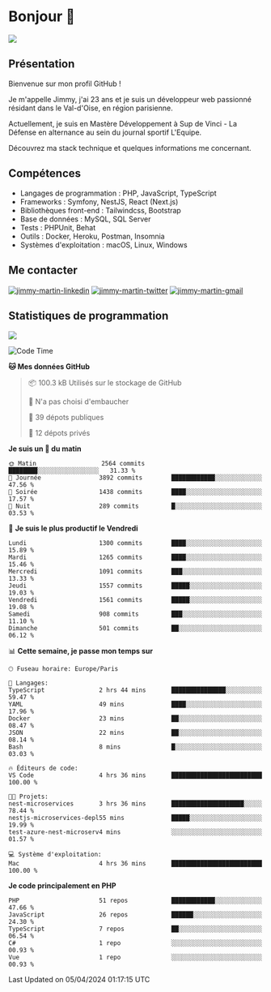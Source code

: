 # Bonjour 👋

![](https://komarev.com/ghpvc/?username=jimmy-martin&color=1a1b27)

## Présentation

Bienvenue sur mon profil GitHub !

Je m'appelle Jimmy, j'ai 23 ans et je suis un développeur web passionné résidant dans le Val-d'Oise, en région parisienne.

Actuellement, je suis en Mastère Développement à Sup de Vinci - La Défense en alternance au sein du journal sportif L'Equipe.

Découvrez ma stack technique et quelques informations me concernant.

## Compétences

- Langages de programmation : PHP, JavaScript, TypeScript
- Frameworks : Symfony, NestJS, React (Next.js)
- Bibliothèques front-end : Tailwindcss, Bootstrap
- Base de données : MySQL, SQL Server
- Tests : PHPUnit, Behat
- Outils : Docker, Heroku, Postman, Insomnia
- Systèmes d'exploitation : macOS, Linux, Windows

## Me contacter

<p>
<a href="https://www.linkedin.com/in/jimmy-martin-dev/" target="_blank"><img align="center" src="https://img.shields.io/badge/-LinkedIn-0077B5?style=for-the-badge&logo=Linkedin&logoColor=white" alt="jimmy-martin-linkedin"/></a>
<a href="https://twitter.com/jimmydev_" target="_blank"><img align="center" src="https://img.shields.io/badge/-Twitter-1DA1F2?style=for-the-badge&logo=Twitter&logoColor=white" alt="jimmy-martin-twitter"/></a>
<a href="mailto:jimmy.martin952@gmail.com" target="_blank"><img align="center" src="https://img.shields.io/badge/gmail-D14836?style=for-the-badge&logo=gmail&logoColor=white" alt="jimmy-martin-gmail"/></a>
</p>

## Statistiques de programmation

<a href="https://github-readme-stats.vercel.app/api/top-langs/?username=jimmy-martin&layout=compact">
  <img align="center" src="https://github-readme-stats.vercel.app/api/top-langs/?username=jimmy-martin&layout=compact"/>
</a>

<!--START_SECTION:waka-->
![Code Time](http://img.shields.io/badge/Code%20Time-1%2C971%20hrs%2012%20mins-blue)

**🐱 Mes données GitHub** 

> 📦 100.3 kB Utilisés sur le stockage de GitHub 
 > 
> 🚫 N'a pas choisi d'embaucher
 > 
> 📜 39 dépots publiques 
 > 
> 🔑 12 dépots privés 
 > 
**Je suis un 🐤 du matin** 

```text
🌞 Matin                  2564 commits        ████████░░░░░░░░░░░░░░░░░   31.33 % 
🌆 Journée                3892 commits        ████████████░░░░░░░░░░░░░   47.56 % 
🌃 Soirée                 1438 commits        ████░░░░░░░░░░░░░░░░░░░░░   17.57 % 
🌙 Nuit                   289 commits         █░░░░░░░░░░░░░░░░░░░░░░░░   03.53 % 
```
📅 **Je suis le plus productif le Vendredi** 

```text
Lundi                    1300 commits        ████░░░░░░░░░░░░░░░░░░░░░   15.89 % 
Mardi                    1265 commits        ████░░░░░░░░░░░░░░░░░░░░░   15.46 % 
Mercredi                 1091 commits        ███░░░░░░░░░░░░░░░░░░░░░░   13.33 % 
Jeudi                    1557 commits        █████░░░░░░░░░░░░░░░░░░░░   19.03 % 
Vendredi                 1561 commits        █████░░░░░░░░░░░░░░░░░░░░   19.08 % 
Samedi                   908 commits         ███░░░░░░░░░░░░░░░░░░░░░░   11.10 % 
Dimanche                 501 commits         ██░░░░░░░░░░░░░░░░░░░░░░░   06.12 % 
```


📊 **Cette semaine, je passe mon temps sur** 

```text
🕑︎ Fuseau horaire: Europe/Paris

💬 Langages: 
TypeScript               2 hrs 44 mins       ███████████████░░░░░░░░░░   59.47 % 
YAML                     49 mins             ████░░░░░░░░░░░░░░░░░░░░░   17.96 % 
Docker                   23 mins             ██░░░░░░░░░░░░░░░░░░░░░░░   08.47 % 
JSON                     22 mins             ██░░░░░░░░░░░░░░░░░░░░░░░   08.14 % 
Bash                     8 mins              █░░░░░░░░░░░░░░░░░░░░░░░░   03.03 % 

🔥 Éditeurs de code: 
VS Code                  4 hrs 36 mins       █████████████████████████   100.00 % 

🐱‍💻 Projets: 
nest-microservices       3 hrs 36 mins       ████████████████████░░░░░   78.44 % 
nestjs-microservices-depl55 mins             █████░░░░░░░░░░░░░░░░░░░░   19.99 % 
test-azure-nest-microserv4 mins              ░░░░░░░░░░░░░░░░░░░░░░░░░   01.57 % 

💻 Système d'exploitation: 
Mac                      4 hrs 36 mins       █████████████████████████   100.00 % 
```

**Je code principalement en PHP** 

```text
PHP                      51 repos            ████████████░░░░░░░░░░░░░   47.66 % 
JavaScript               26 repos            ██████░░░░░░░░░░░░░░░░░░░   24.30 % 
TypeScript               7 repos             ██░░░░░░░░░░░░░░░░░░░░░░░   06.54 % 
C#                       1 repo              ░░░░░░░░░░░░░░░░░░░░░░░░░   00.93 % 
Vue                      1 repo              ░░░░░░░░░░░░░░░░░░░░░░░░░   00.93 % 
```




 Last Updated on 05/04/2024 01:17:15 UTC
<!--END_SECTION:waka-->



